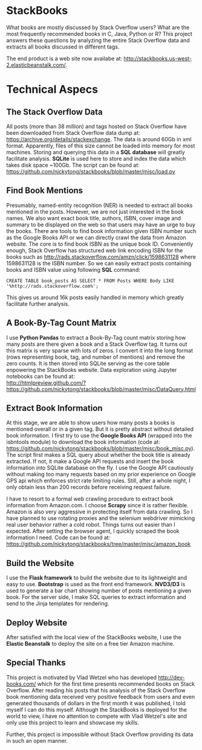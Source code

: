 # StackBooks
What books are mostly discussed by Stack Overflow users? What are the most frequently recommended books in C, Java, Python or R? This project answers these questions by analyzing the entire Stack Overflow data and extracts all books discussed in different tags.

The end product is a web site now availabe at: http://stackbooks.us-west-2.elasticbeanstalk.com/.

# Technical Aspecs
## The Stack Overflow Data
All posts (more than 38 million) and tags hosted on Stack Overflow have been downloaded from Stack Overflow data dump at: https://archive.org/details/stackexchange. The data is around 60Gb in xml format. Apparently, files of this size cannot be loaded into memory for most machines. Storing and querying this data in a **SQL database** will greatly facilitate analysis. **SQLite** is used here to store and index the data which takes disk space ~100Gb. The script can be found at: https://github.com/nickytong/stackbooks/blob/master/misc/load.py 

## Find Book Mentions
Presumably, named-entity recognition (NER) is needed to extract all books mentioned in the posts. However, we are not just interested in the book names. We also want exact book title, authors, ISBN, cover image and summary to be displayed on the web so that users may have an urge to buy the books. There are tools to find book information given ISBN number such as the Google Books API or we can directly crawl the data from Amazon website. The core is to find book ISBN as the unique book ID. Conveniently enough, Stack Overflow has structured web link encoding ISBN for the books such as http://rads.stackoverflow.com/amzn/click/1598631128 where 1598631128 is the ISBN number. So we can easily extract posts containing books and ISBN value using following **SQL** command: 
```
CREATE TABLE book_posts AS SELECT * FROM Posts WHERE Body LIKE '%http://rads.stackoverflow.com%';
```
This gives us around 16k posts easily handled in memory which greatly facilitate further analysis.

## A Book-By-Tag Count Matrix
I use **Python Pandas** to extract a Book-By-Tag count matrix storing how many posts are there given a book and a Stack Overflow tag. It turns out this matrix is very sparse with lots of zeros. I convert it into the long format (rows representing book, tag, and number of mentions) and remove the zero counts. It is then stored into SQLite serving as the core table enpowering the StackBooks website. Data exploration using Jupyter notebooks can be found at:  
http://htmlpreview.github.com/?https://github.com/nickytong/stackbooks/blob/master/misc/DataQuery.html 

## Extract Book Information
At this stage, we are able to show users how many posts a books is mentioned overall or in a given tag. But it is pretty abstract without detailed book information. I first try to use the **Google Books API** (wrapped into the isbntools module) to download the book information (code at: https://github.com/nickytong/stackbooks/blob/master/misc/book_misc.py). The script first makes a SQL query about whether the book title is already extracted. If not, it make a Google API requests and insert the book information into SQLite database on the fly. I use the Google API cautiously without making too many requests based on my prior experience on Google GPS api which enforces strict rate limiting rules. Still, after a whole night, I only obtain less than 200 records before receiving request failure. 

I have to resort to a formal web crawling procedure to extract book information from Amazon.com. I choose **Scrapy** since it is rather flexible. Amazon is also very aggressive in protecting itself from data crawling. So I have planned to use rotating proxies and the selenium webdriver mimicking real user behavior rather a cold robot. Things turns out easier than I expected. After setting the browser agent, I quickly scraped the book information I need. Code can be found at: https://github.com/nickytong/stackbooks/tree/master/misc/amazon_book

## Build the Website
I use the **Flask framework** to build the website due to its lightweight and easy to use. **Bootstrap** is used as the front end framework. **NVD3/D3** is used to generate a bar chart showing number of posts mentioning a given book. For the server side, I make SQL queries to extract information and send to the Jinja templates for rendering. 

## Deploy Website
After satisfied with the local view of the StackBooks website, I use the **Elastic Beanstalk** to deploy the site on a free tier Amazon machine. 

## Special Thanks
This project is motivated by Vlad Wetzel who has developed http://dev-books.com/ which for the first time presents recommended books on Stack Overflow. After reading his posts that his analysis of the Stack Overflow book mentioning data received very positive feedback from users and even generated thousands of dollars in the first month it was published, I told myself I can do this myself. Although the StackBooks is deployed for the world to view, I have no attention to compete with Vlad Wetzel's site and only use this project to learn and showcase my skills.

Further, this project is impossible without Stack Overflow providing its data in such an open manner.



 



